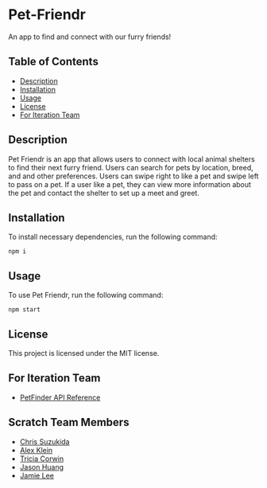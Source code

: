 # Pet-Friendr

An app to find and connect with our furry friends!

## Table of Contents

- [Description](#description)
- [Installation](#installation)
- [Usage](#usage)
- [License](#license)
- [For Iteration Team](#for-iteration-team)

## Description

Pet Friendr is an app that allows users to connect with local animal shelters to find their next furry friend. Users can search for pets by location, breed, and and other preferences. Users can swipe right to like a pet and swipe left to pass on a pet. If a user like a pet, they can view more information about the pet and contact the shelter to set up a meet and greet.

## Installation

To install necessary dependencies, run the following command:

```
npm i
```

## Usage

To use Pet Friendr, run the following command:

```
npm start
```

## License

This project is licensed under the MIT license.

## For Iteration Team

- [PetFinder API Reference](https://www.petfinder.com/developers/)

## Scratch Team Members

- [Chris Suzukida](https://github.com/csuzukida)
- [Alex Klein](https://github.com/a-t-klein)
- [Tricia Corwin](https://github.com/triciacorwin)
- [Jason Huang](https://github.com/jjhuang3)
- [Jamie Lee](https://github.com/jamieslee97)
